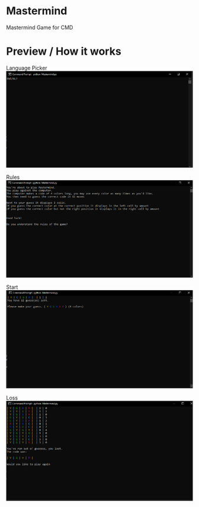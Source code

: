 # Mastermind
 Mastermind Game for CMD

# Preview / How it works
Language Picker
![Language Picker](https://github.com/SuchLuukie/Mastermind/blob/main/Showcase/language_picker.PNG?raw=true)

Rules
![Rules](https://github.com/SuchLuukie/Mastermind/blob/main/Showcase/rules.PNG?raw=true)

Start
![Start](https://github.com/SuchLuukie/Mastermind/blob/main/Showcase/begin.PNG?raw=true)

Loss
![Start](https://github.com/SuchLuukie/Mastermind/blob/main/Showcase/Finished.PNG?raw=true)
